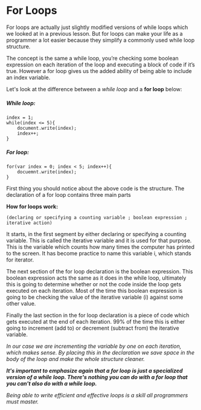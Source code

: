 # For Loops #

For loops are actually just slightly modified versions of while loops which we looked at in a previous lesson. But for loops can make your life as a programmer a lot easier because they simplify a commonly used while loop structure.

The concept is the same a while loop, you’re checking some boolean expression on each iteration of the loop and executing a block of code if it’s true. However a for loop gives us the added ability of being able to include an index variable.

Let's look at the difference between a *while loop* and a **for loop** below:

##### While loop: #####
```
index = 1;
while(index <= 5){
    document.write(index);
    index++;
}
```

##### For loop: #####
```
for(var index = 0; index < 5; index++){
    docuemnt.write(index);
}
```

First thing you should notice about the above code is the structure. The declaration of a for loop contains three main parts

**How for loops work:**
```
(declaring or specifying a counting variable ; boolean expression ; iterative action)
```
It starts, in the first segment by either declaring or specifying a counting variable. This is called the iterative variable and it is used for that purpose. This is the variable which counts how many times the computer has printed to the screen. It has become practice to name this variable i, which stands for iterator.

The next section of the for loop declaration is the boolean expression. This boolean expression acts the same as it does in the while loop, ultimately this is going to determine whether or not the code inside the loop gets executed on each iteration. Most of the time this boolean expression is going to be checking the value of the iterative variable (i) against some other value.

Finally the last section in the for loop declaration is a piece of code which gets executed at the end of each iteration. 99% of the time this is either going to increment (add to) or decrement (subtract from) the iterative variable.

*In our case we are incrementing the variable by one on each iteration, which makes sense. By placing this in the declaration we save space in the body of the loop and make the whole structure cleaner.*

***It's important to emphasize again that a for loop is just a specialized version of a while loop. There's nothing you can do with a for loop that you can't also do with a while loop.***

*Being able to write efficient and effective loops is a skill all programmers must master.*
